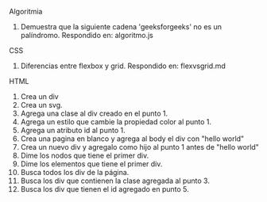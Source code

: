 Algoritmia

1. Demuestra que la siguiente cadena 'geeksforgeeks' no es un palíndromo.
   Respondido en: algoritmo.js

CSS

1. Diferencias entre flexbox y grid.
   Respondido en: flexvsgrid.md

HTML

1. Crea un div
2. Crea un svg.
3. Agrega una clase al div creado en el punto 1.
4. Agrega un estilo que cambie la propiedad color al punto 1.
5. Agrega un atributo id al punto 1.
6. Crea una pagina en blanco y agrega al body el div con "hello world"
7. Crea un nuevo div y agregalo como hijo al punto 1 antes de "hello world"
8. Dime los nodos que tiene el primer div.
9. Dime los elementos que tiene el primer div.
10. Busca todos los div de la página.
11. Busca los div que contienen la clase agregada al punto 3.
12. Busca los div que tienen el id agregado en punto 5.
